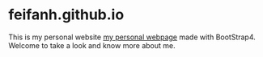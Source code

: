 # feifanh.github.io
This is my personal website [my personal webpage](https://feifanh.github.io/) made with BootStrap4.
Welcome to take a look and know more about me.
